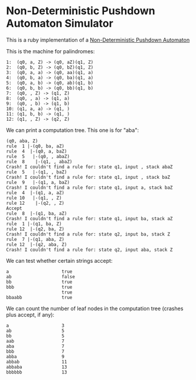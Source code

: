 Non-Deterministic Pushdown Automaton Simulator
==============================================

This is a ruby implementation of a [Non-Deterministic Pushdown Automaton](http://en.wikipedia.org/wiki/Pushdown_automaton)

This is the machine for palindromes:

    1:	(q0, a, Z) -> (q0, aZ)(q1, Z)
    2:	(q0, b, Z) -> (q0, bZ)(q1, Z)
    3:	(q0, a, a) -> (q0, aa)(q1, a)
    4:	(q0, b, a) -> (q0, ba)(q1, a)
    5:	(q0, a, b) -> (q0, ab)(q1, b)
    6:	(q0, b, b) -> (q0, bb)(q1, b)
    7:	(q0, , Z) -> (q1, Z)
    8:	(q0, , a) -> (q1, a)
    9:	(q0, , b) -> (q1, b)
    10:	(q1, a, a) -> (q1, )
    11:	(q1, b, b) -> (q1, )
    12:	(q1, , Z) -> (q2, Z)

We can print a computation tree. This one is for "aba":

    (q0, aba, Z)
    rule  1 |-(q0, ba, aZ)
    rule  4  |-(q0, a, baZ)
    rule  5   |-(q0, , abaZ)
    rule  8    |-(q1, , abaZ)
    Crash! I couldn't find a rule for: state q1, input , stack abaZ
    rule  5   |-(q1, , baZ)
    Crash! I couldn't find a rule for: state q1, input , stack baZ
    rule  9   |-(q1, a, baZ)
    Crash! I couldn't find a rule for: state q1, input a, stack baZ
    rule  4  |-(q1, a, aZ)
    rule 10   |-(q1, , Z)
    rule 12    |-(q2, , Z)
    Accept
    rule  8  |-(q1, ba, aZ)
    Crash! I couldn't find a rule for: state q1, input ba, stack aZ
    rule  1 |-(q1, ba, Z)
    rule 12  |-(q2, ba, Z)
    Crash! I couldn't find a rule for: state q2, input ba, stack Z
    rule  7 |-(q1, aba, Z)
    rule 12  |-(q2, aba, Z)
    Crash! I couldn't find a rule for: state q2, input aba, stack Z
    
We can test whether certain strings accept:

    a                    true
    ab                   false
    bb                   true
    bbb                  true
                         true
    bbaabb               true

We can count the number of leaf nodes in the computation tree (crashes plus accept, if any):

    a                    3
    ab                   5
    bb                   5
    aab                  7
    aba                  7
    bbb                  7
    abba                 9
    abbab                11
    abbaba               13
    bbbbbb               13